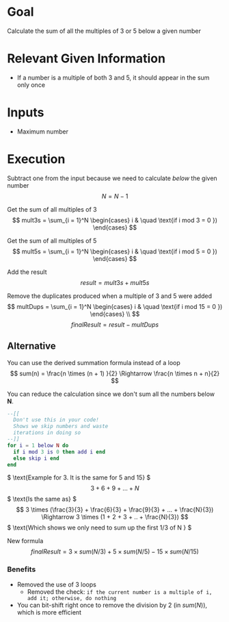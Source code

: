 # Goal
Calculate the sum of all the multiples of 3 or 5 below a given number

# Relevant Given Information
- If a number is a multiple of both 3 and 5, it should appear in the sum only once

# Inputs
- Maximum number

# Execution
Subtract one from the input because we need to calculate *below* the given number
$$
N = N - 1
$$

Get the sum of all multiples of 3
$$
mult3s = \sum_{i = 1}^N
\begin{cases}
i & \quad \text{if i mod 3 = 0 })
\end{cases}
$$

Get the sum of all multiples of 5
$$
mult5s = \sum_{i = 1}^N
\begin{cases}
i & \quad \text{if i mod 5 = 0 })
\end{cases}
$$

Add the result
$$
result = mult3s + mult5s
$$

Remove the duplicates produced when a multiple of 3 and 5 were added
$$
multDups = \sum_{i = 1}^N
\begin{cases}
i & \quad \text{if i mod 15 = 0 })
\end{cases} \\
$$
$$
finalResult = result - multDups
$$

## Alternative
You can use the derived summation formula instead of a loop
$$
sum(n) = \frac{n \times (n + 1) }{2} \Rightarrow \frac{n \times n + n}{2}
$$

You can reduce the calculation since we don't sum all the numbers below **N**.

```lua
--[[
  Don't use this in your code!
  Shows we skip numbers and waste
  iterations in doing so
--]]
for i = 1 below N do
  if i mod 3 is 0 then add i end
  else skip i end
end
```
$
\text{Example for 3. It is the same for 5 and 15}
$
$$
3 + 6 + 9 + ... + N
$$
$
\text{Is the same as}
$
$$
3 \times (\frac{3}{3} + \frac{6}{3} + \frac{9}{3} + ... + \frac{N}{3}) \Rightarrow 3 \times (1 + 2 + 3 + .. + \frac{N}{3})
$$
$
\text{Which shows we only need to sum up the first 1/3 of N }
$

New formula
$$
finalResult = 3 \times sum(N / 3) + 5 \times sum(N / 5) - 15 \times sum(N / 15)
$$

### Benefits
- Removed the use of 3 loops
  - Removed the check: `if the current number is a multiple of i, add it; otherwise, do nothing`
- You can bit-shift right once to remove the division by 2 (in $sum(N)$), which is more efficient